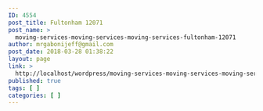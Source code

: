 ```yaml
---
ID: 4554
post_title: Fultonham 12071
post_name: >
  moving-services-moving-services-moving-services-fultonham-12071
author: mrgabonijeff@gmail.com
post_date: 2018-03-28 01:38:22
layout: page
link: >
  http://localhost/wordpress/moving-services-moving-services-moving-services-fultonham-12071/
published: true
tags: [ ]
categories: [ ]
---
```

